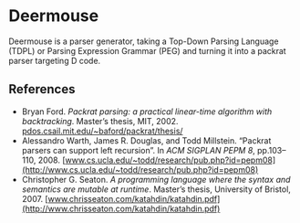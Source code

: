 # Deermouse

Deermouse is a parser generator, taking a Top-Down Parsing Language (TDPL) or Parsing Expression Grammar (PEG) and turning it into a packrat parser targeting D code.

## References

* Bryan Ford. *Packrat parsing: a practical linear-time algorithm with backtracking*. Master’s thesis, MIT, 2002. [pdos.csail.mit.edu/~baford/packrat/thesis/](http://pdos.csail.mit.edu/~baford/packrat/thesis/)
* Alessandro Warth, James R. Douglas, and Todd Millstein. “Packrat parsers can support left recursion”. In *ACM SIGPLAN PEPM 8*, pp.103–110, 2008. [www.cs.ucla.edu/~todd/research/pub.php?id=pepm08](http://www.cs.ucla.edu/~todd/research/pub.php?id=pepm08)
* Christopher G. Seaton. *A programming language where the syntax and semantics are mutable at runtime*. Master’s thesis, University of Bristol, 2007. [www.chrisseaton.com/katahdin/katahdin.pdf](http://www.chrisseaton.com/katahdin/katahdin.pdf)
